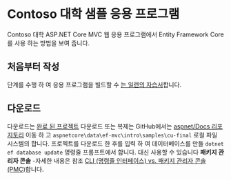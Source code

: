 # <a name="contoso-university-sample-app"></a>Contoso 대학 샘플 응용 프로그램

Contoso 대학 ASP.NET Core MVC 웹 응용 프로그램에서 Entity Framework Core를 사용 하는 방법을 보여 줍니다.

## <a name="build-it-from-scratch"></a>처음부터 작성

단계를 수행 하 여 응용 프로그램을 빌드할 수 [는 일련의 자습서](https://docs.asp.net/en/latest/data/ef-mvc/intro.html)합니다.

## <a name="download-it"></a>다운로드

다운로드는 [완료 된 프로젝트](https://github.com/aspnet/Docs/tree/master/aspnetcore/data/ef-mvc/intro/samples/cu-final) 다운로드 또는 복제는 GitHub에서는 [aspnet/Docs 리포지토리](https://github.com/aspnet/Docs) 이동 하 고 `aspnetcore\data\ef-mvc\intro\samples\cu-final` 로컬 파일 시스템의 합니다.  프로젝트를 다운로드 한 후를 입력 하 여 데이터베이스를 만들 `dotnet ef database update` 명령줄 프롬프트에서 합니다. 대신 사용할 수 있습니다 **패키지 관리자 콘솔** -자세한 내용은 참조 [CLI (명령줄 인터페이스) vs. 패키지 관리자 콘솔 (PMC)](https://docs.microsoft.com/aspnet/core/data/ef-mvc/migrations#command-line-interface-cli-vs-package-manager-console-pmc)합니다.
